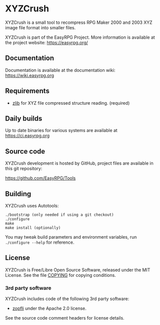 # XYZCrush

XYZCrush is a small tool to recompress RPG Maker 2000 and 2003 XYZ image file
format into smaller files.

XYZCrush is part of the EasyRPG Project. More information is available
at the project website: https://easyrpg.org/


## Documentation

Documentation is available at the documentation wiki: https://wiki.easyrpg.org


## Requirements

- [zlib] for XYZ file compressed structure reading. (required)


## Daily builds

Up to date binaries for various systems are available at https://ci.easyrpg.org


## Source code

XYZCrush development is hosted by GitHub, project files are available
in this git repository:

https://github.com/EasyRPG/Tools


## Building

XYZCrush uses Autotools:

    ./bootstrap (only needed if using a git checkout)
    ./configure
    make
    make install (optionally)

You may tweak build parameters and environment variables, run
`./configure --help` for reference.


## License

XYZCrush is Free/Libre Open Source Software, released under the MIT License.
See the file [COPYING] for copying conditions.


### 3rd party software

XYZCrush includes code of the following 3rd party software:

- [zopfli] under the Apache 2.0 license.

See the source code comment headers for license details.


[zlib]: https://zlib.net
[COPYING]: COPYING
[zopfli]: https://github.com/google/zopfli
